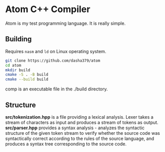 # Atom C++ Compiler

Atom is my test programming language. It is really simple. 

## Building

Requires `nasm` and `ld` on Linux operating system.

```bash
git clone https://github.com/dasha379/atom
cd atom
mkdir build
cmake -S . -B build
cmake --build build
```

comp is an executable file in the ./build directory.

## Structure

**src/tokenization.hpp** is a file providing a lexical analysis. Lexer takes a stream of characters as input and produces a stream of tokens as output. \
**src/parser.hpp** provides a syntax analysis - analyzes the syntactic structure of the given token stream to verify whether the source code was syntactically correct according to the rules of the source language, and produces a syntax tree corresponding to the source code.
